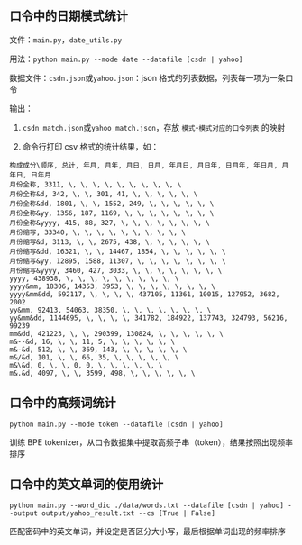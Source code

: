 ## 口令中的日期模式统计

文件：`main.py`，`date_utils.py`

用法：`python main.py --mode date --datafile [csdn | yahoo]`

数据文件：`csdn.json`或`yahoo.json`：json 格式的列表数据，列表每一项为一条口令

输出：

1. `csdn_match.json`或`yahoo_match.json`，存放 `模式`-`模式对应的口令列表` 的映射

2. 命令行打印 csv 格式的统计结果，如：

```
构成成分\顺序, 总计, 年月, 月年, 月日, 日月, 年月日, 月日年, 日月年, 年日月, 月年日, 日年月
月份全称, 3311, \, \, \, \, \, \, \, \, \, \
月份全称&d, 342, \, \, 301, 41, \, \, \, \, \, \
月份全称&dd, 1801, \, \, 1552, 249, \, \, \, \, \, \
月份全称&yy, 1356, 187, 1169, \, \, \, \, \, \, \, \
月份全称&yyyy, 415, 88, 327, \, \, \, \, \, \, \, \
月份缩写, 33340, \, \, \, \, \, \, \, \, \, \
月份缩写&d, 3113, \, \, 2675, 438, \, \, \, \, \, \
月份缩写&dd, 16321, \, \, 14467, 1854, \, \, \, \, \, \
月份缩写&yy, 12895, 1588, 11307, \, \, \, \, \, \, \, \
月份缩写&yyyy, 3460, 427, 3033, \, \, \, \, \, \, \, \
yyyy, 438938, \, \, \, \, \, \, \, \, \, \
yyyy&mm, 18306, 14353, 3953, \, \, \, \, \, \, \, \
yyyy&mm&dd, 592117, \, \, \, \, 437105, 11361, 10015, 127952, 3682, 2002
yy&mm, 92413, 54063, 38350, \, \, \, \, \, \, \, \
yy&mm&dd, 1144695, \, \, \, \, 341782, 184922, 137743, 324793, 56216, 99239
mm&dd, 421223, \, \, 290399, 130824, \, \, \, \, \, \
m&--&d, 16, \, \, 11, 5, \, \, \, \, \, \
m&-&d, 512, \, \, 369, 143, \, \, \, \, \, \
m&/&d, 101, \, \, 66, 35, \, \, \, \, \, \
m&\&d, 0, \, \, 0, 0, \, \, \, \, \, \
m&.&d, 4097, \, \, 3599, 498, \, \, \, \, \, \
```

## 口令中的高频词统计

`python main.py --mode token --datafile [csdn | yahoo]`

训练 BPE tokenizer，从口令数据集中提取高频子串（token），结果按照出现频率排序

## 口令中的英文单词的使用统计

`python main.py --word_dic ./data/words.txt --datafile [csdn | yahoo] --output output/yahoo_result.txt --cs [True | False]`

匹配密码中的英文单词，并设定是否区分大小写，最后根据单词出现的频率排序
